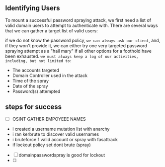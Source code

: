 ## Identifying Users

To mount a successful password spraying attack, we first need a list of valid domain users to attempt to authenticate with. There are several ways that we can gather a target list of valid users:

if we do not know the password policy, `we can always ask our client`, and, if they won't provide it, we can either try one very targeted password spraying attempt as a "hail mary" if all other options for a foothold have been exhausted.
`we must always keep a log of our activities, including, but not limited to:`
- The accounts targeted
- Domain Controller used in the attack
- Time of the spray
- Date of the spray
- Password(s) attempted
## steps for success
- [ ] OSINT GATHER EMPOYEEE NAMES
- i created a username mutation list with anarchy
- i ran kerbrute to discover valid usernames
- i bruteforce 1 valid account or spray with fasattrack 
- if lockout policy set dont brute (spray)
- [ ] domainpasswordspray is good for lockout
- [ ] 